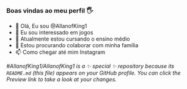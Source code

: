 ### Boas vindas ao meu perfil 🖐️
- 👋 Olá, Eu sou @AllanofKing1
- 👀 Eu sou interessado em jogos
- 🌱 Atualmente estou cursando o ensino médio 
- 💞️ Estou procurando colaborar com minha família 
- 📫 Como chegar até mim Instagram 

*#AllanofKing1/AllanofKing1 is a ✨ special ✨ repository because its `README.md` (this file) appears on your GitHub profile.
You can click the Preview link to take a look at your changes.*

